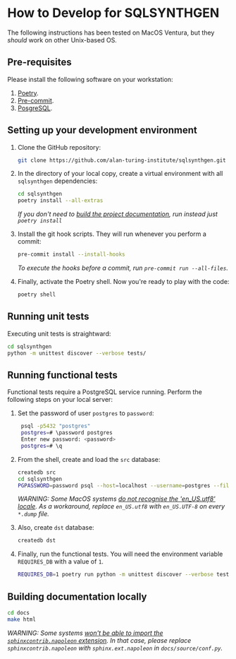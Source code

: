 # How to Develop for SQLSYNTHGEN

The following instructions has been tested on MacOS Ventura, but they *should* work on other Unix-based OS.

## Pre-requisites

Please install the following software on your workstation:

1. [Poetry](https://python-poetry.org/docs/#installation).
1. [Pre-commit](https://pre-commit.com/#install).
1. [PosgreSQL](https://postgresapp.com).

## Setting up your development environment

1. Clone the GitHub repository:

    ```bash
    git clone https://github.com/alan-turing-institute/sqlsynthgen.git
    ```

1. In the directory of your local copy, create a virtual environment with all `sqlsynthgen` dependencies:

    ```bash
    cd sqlsynthgen
    poetry install --all-extras
    ```

    *If you don't need to [build the project documentation](#building-documentation-locally), run instead just `poetry install`*

1. Install the git hook scripts. They will run whenever you perform a commit:

    ```bash
    pre-commit install --install-hooks
    ```

    *To execute the hooks before a commit, run `pre-commit run --all-files`.*

1. Finally, activate the Poetry shell. Now you're ready to play with the code:

    ```bash
    poetry shell
    ```

## Running unit tests

Executing unit tests is straightward:

```bash
cd sqlsynthgen
python -m unittest discover --verbose tests/
```

## Running functional tests

Functional tests require a PostgreSQL service running. Perform the following steps on your local server:

1. Set the password of user `postgres` to `password`:

   ```bash
    psql -p5432 "postgres"
    postgres=# \password postgres
    Enter new password: <password>
    postgres=# \q
    ```

1. From the shell, create and load the `src` database:

    ```bash
    createdb src
    cd sqlsynthgen
    PGPASSWORD=password psql --host=localhost --username=postgres --file=tests/examples/src.dump
    ```

    *WARNING: Some MacOS systems [do not recognise the 'en_US.utf8' locale](https://apple.stackexchange.com/questions/206495/load-a-locale-from-usr-local-share-locale-in-os-x). As a workaround, replace `en_US.utf8` with `en_US.UTF-8` on every `*.dump` file.*

1. Also, create `dst` database:

    ```bash
    createdb dst
    ```

1. Finally, run the functional tests. You will need the environment variable `REQUIRES_DB` with a value of `1`.

    ```bash
    REQUIRES_DB=1 poetry run python -m unittest discover --verbose tests
    ```

## Building documentation locally

```bash
cd docs
make html
```

*WARNING: Some systems [won't be able to import the `sphinxcontrib.napoleon` extension](https://github.com/sphinx-doc/sphinx/issues/10378). In that case,
please replace `sphinxcontrib.napoleon` with `sphinx.ext.napoleon` in `docs/source/conf.py`.*
